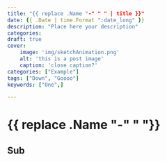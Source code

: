 ```yaml
---
title: "{{ replace .Name "-" " " | title }}"
date: {{ .Date | time.Format ":date_long" }}
description: "Place here your description"
categories:
draft: true
cover:
    image: 'img/sketchAnimation.png'
    alt: 'this is a post image'
    caption: 'close caption?'
categories: ["Example"]
tags: ["Down", "Goooo"]
keywords: ["One",]

---
```


# {{ replace .Name "-" " "}}

## Sub
